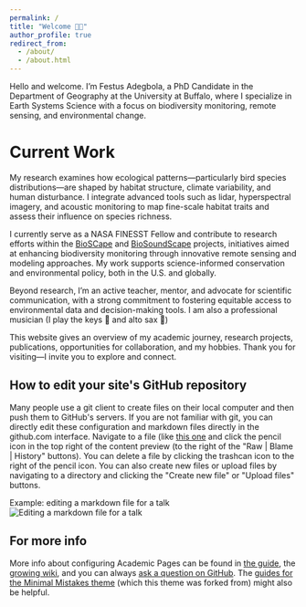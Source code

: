 ```yaml
---
permalink: /
title: "Welcome 👋🏽"
author_profile: true
redirect_from: 
  - /about/
  - /about.html
---
```


Hello and welcome. I’m Festus Adegbola, a PhD Candidate in the Department of Geography at the University at Buffalo, where I specialize in Earth Systems Science with a focus on biodiversity monitoring, remote sensing, and environmental change.

Current Work 
======

My research examines how ecological patterns—particularly bird species distributions—are shaped by habitat structure, climate variability, and human disturbance. I integrate advanced tools such as lidar, hyperspectral imagery, and acoustic monitoring to map fine-scale habitat traits and assess their influence on species richness.

I currently serve as a NASA FINESST Fellow and contribute to research efforts within the [BioSCape](https://www.bioscape.io) and [BioSoundScape](https://storymaps.arcgis.com/stories/aaa4835da57c4405b4dfd3a03d3ae2c7) projects, initiatives aimed at enhancing biodiversity monitoring through innovative remote sensing and modeling approaches. My work supports science-informed conservation and environmental policy, both in the U.S. and globally.

Beyond research, I’m an active teacher, mentor, and advocate for scientific communication, with a strong commitment to fostering equitable access to environmental data and decision-making tools. I am also a professional musician (I play the keys 🎹 and alto sax 🎷)

This website gives an overview of my academic journey, research projects, publications, opportunities for collaboration, and my hobbies. Thank you for visiting—I invite you to explore and connect.


How to edit your site's GitHub repository
------
Many people use a git client to create files on their local computer and then push them to GitHub's servers. If you are not familiar with git, you can directly edit these configuration and markdown files directly in the github.com interface. Navigate to a file (like [this one](https://github.com/academicpages/academicpages.github.io/blob/master/_talks/2012-03-01-talk-1.md) and click the pencil icon in the top right of the content preview (to the right of the "Raw | Blame | History" buttons). You can delete a file by clicking the trashcan icon to the right of the pencil icon. You can also create new files or upload files by navigating to a directory and clicking the "Create new file" or "Upload files" buttons. 

Example: editing a markdown file for a talk
![Editing a markdown file for a talk](/images/editing-talk.png)

For more info
------
More info about configuring Academic Pages can be found in [the guide](https://academicpages.github.io/markdown/), the [growing wiki](https://github.com/academicpages/academicpages.github.io/wiki), and you can always [ask a question on GitHub](https://github.com/academicpages/academicpages.github.io/discussions). The [guides for the Minimal Mistakes theme](https://mmistakes.github.io/minimal-mistakes/docs/configuration/) (which this theme was forked from) might also be helpful.
